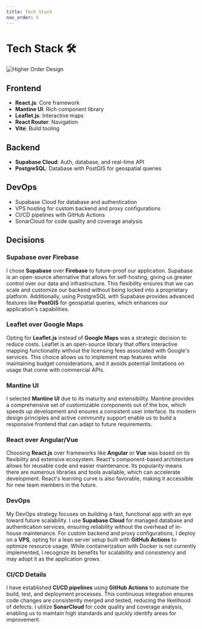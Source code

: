 ```yaml
---
title: Tech Stack
nav_order: 5
---
```


# Tech Stack 🛠️

![Higher Order Design](https://github.com/user-attachments/assets/6e87f10e-b262-4cf1-aa9c-542d732105a9)

## **Frontend**
- **React.js**: Core framework
- **Mantine UI**: Rich component library
- **Leaflet.js**: Interactive maps
- **React Router**: Navigation
- **Vite**: Build tooling

## **Backend**
- **Supabase Cloud**: Auth, database, and real-time API
- **PostgreSQL**: Database with PostGIS for geospatial queries

## **DevOps**
- Supabase Cloud for database and authentication
- VPS hosting for custom backend and proxy configurations
- CI/CD pipelines with GitHub Actions
- SonarCloud for code quality and coverage analysis

## Decisions

### Supabase over Firebase

I chose **Supabase** over **Firebase** to future-proof our application. Supabase is an open-source alternative that allows for self-hosting, giving us greater control over our data and infrastructure. This flexibility ensures that we can scale and customize our backend without being locked into a proprietary platform. Additionally, using PostgreSQL with Supabase provides advanced features like **PostGIS** for geospatial queries, which enhances our application's capabilities.

### Leaflet over Google Maps

Opting for **Leaflet.js** instead of **Google Maps** was a strategic decision to reduce costs. Leaflet is an open-source library that offers interactive mapping functionality without the licensing fees associated with Google's services. This choice allows us to implement map features while maintaining budget considerations, and it avoids potential limitations on usage that come with commercial APIs.

### Mantine UI

I selected **Mantine UI** due to its maturity and extensibility. Mantine provides a comprehensive set of customizable components out of the box, which speeds up development and ensures a consistent user interface. Its modern design principles and active community support enable us to build a responsive frontend that can adapt to future requirements.

### React over Angular/Vue

Choosing **React.js** over frameworks like **Angular** or **Vue** was based on its flexibility and extensive ecosystem. React's component-based architecture allows for reusable code and easier maintenance. Its popularity means there are numerous libraries and tools available, which can accelerate development. React's learning curve is also favorable, making it accessible for new team members in the future.

### DevOps

My DevOps strategy focuses on building a fast, functional app with an eye toward future scalability. I use **Supabase Cloud** for managed database and authentication services, ensuring reliability without the overhead of in-house maintenance. For custom backend and proxy configurations, I deploy on a **VPS**, opting for a lean server setup built with **GitHub Actions** to optimize resource usage. While containerization with Docker is not currently implemented, I recognize its benefits for scalability and consistency and may adopt it as the application grows.

### CI/CD Details

I have established **CI/CD pipelines** using **GitHub Actions** to automate the build, test, and deployment processes. This continuous integration ensures code changes are consistently merged and tested, reducing the likelihood of defects. I utilize **SonarCloud** for code quality and coverage analysis, enabling us to maintain high standards and quickly identify areas for improvement.